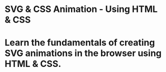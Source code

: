 # SVG & CSS Animation - Using HTML & CSS

# Learn the fundamentals of creating SVG animations in the browser using HTML & CSS.
